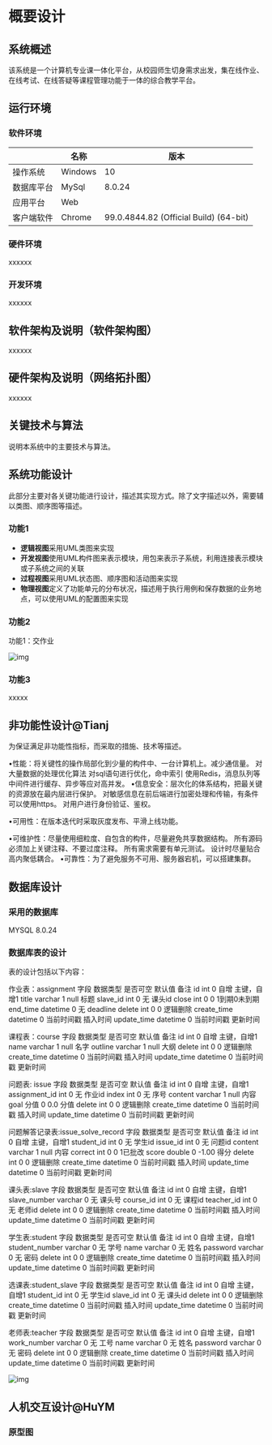 # 概要设计

## 系统概述

该系统是一个计算机专业课一体化平台，从校园师生切身需求出发，集在线作业、在线考试、在线答疑等课程管理功能于一体的综合教学平台。

## 运行环境

### 软件环境

|            | **名称** | **版本**                               |
| ---------- | -------- | -------------------------------------- |
| 操作系统   | Windows  | 10                                     |
| 数据库平台 | MySql    | 8.0.24                                 |
| 应用平台   | Web      |                                        |
| 客户端软件 | Chrome   | 99.0.4844.82 (Official Build) (64-bit) |

### 硬件环境

xxxxxx

### 开发环境

xxxxxx

## 软件架构及说明（软件架构图）

xxxxxx

## 硬件架构及说明（网络拓扑图）

xxxxxx

## 关键技术与算法

说明本系统中的主要技术与算法。

## 系统功能设计

此部分主要对各关键功能进行设计，描述其实现方式。除了文字描述以外，需要辅以类图、顺序图等描述。

### 功能1

- **逻辑视图**采用UML类图来实现
- **开发视图**使用UML构件图来表示模块，用包来表示子系统，利用连接表示模块或子系统之间的关联
- **过程视图**采用UML状态图、顺序图和活动图来实现
- **物理视图**定义了功能单元的分布状况，描述用于执行用例和保存数据的业务地点，可以使用UML的配置图来实现

### 功能2



功能1：交作业

![img](https://hellowhu.feishu.cn/space/api/box/stream/download/asynccode/?code=Y2VjNzEyOTUxYzVmMjY3OGM5MDA0NTUwYjEwZDNlYjdfakpKcWFJdHh4b0VGZ0FKY3VUcmo4enFsZUdDcGRIV3hfVG9rZW46Ym94Y240NzJKdTJLN2ZiNzRWdGpiNno2bGRjXzE2NTE5MjY1NTk6MTY1MTkzMDE1OV9WNA)



### 功能3

xxxxx

## 非功能性设计@Tianj

为保证满足非功能性指标，而采取的措施、技术等描述。



•性能：将关键性的操作局部化到少量的构件中、一台计算机上。减少通信量。
      对大量数据的处理优化算法
      对sql语句进行优化，命中索引
      使用Redis，消息队列等中间件进行缓存、异步等应对高并发。
•信息安全：层次化的体系结构，把最关键的资源放在最内层进行保护。
      对敏感信息在前后端进行加密处理和传输，有条件可以使用https。
      对用户进行身份验证、鉴权。

•可用性：在版本迭代时采取灰度发布、平滑上线功能。

•可维护性：尽量使用细粒度、自包含的构件，尽量避免共享数据结构。
      所有源码必须加上关键注释、不要过度注释。
      所有需求需要有单元测试。
      设计时尽量贴合高内聚低耦合。
•可靠性：为了避免服务不可用、服务器宕机，可以搭建集群。



## 数据库设计

### 采用的数据库

MYSQL 8.0.24

### 数据库表的设计

表的设计包括以下内容：

作业表：assignment
字段                数据类型   是否可空 默认值     备注
id                  int       0       自增       主键，自增1
title               varchar   1       null       标题
slave_id            int       0       无         课头id
close               int       0       0          1到期0未到期
end_time            datetime  0       无         deadline
delete              int       0       0          逻辑删除
create_time         datetime  0       当前时间戳  插入时间
update_time         datetime  0       当前时间戳  更新时间

课程表：course
字段                数据类型   是否可空 默认值     备注
id                  int       0       自增       主键，自增1
name                varchar   1       null       名字
outline             varchar   1       null       大纲
delete              int       0       0          逻辑删除
create_time         datetime  0       当前时间戳  插入时间
update_time         datetime  0       当前时间戳  更新时间

问题表: issue
字段                数据类型   是否可空 默认值     备注
id                  int       0       自增       主键，自增1
assignment_id       int       0       无         作业id
index               int       0       无         序号
content             varchar   1       null       内容
goal                分值      0       0.0        分值
delete              int       0       0          逻辑删除
create_time         datetime  0       当前时间戳  插入时间
update_time         datetime  0       当前时间戳  更新时间

问题解答记录表:issue_solve_record
字段                数据类型   是否可空 默认值     备注
id                  int       0       自增       主键，自增1
student_id          int       0       无         学生id
issue_id            int       0       无         问题id
content             varchar   1       null       内容
correct             int       0       0          1已批改
score               double    0       -1.00      得分
delete              int       0       0          逻辑删除
create_time         datetime  0       当前时间戳  插入时间
update_time         datetime  0       当前时间戳  更新时间

课头表:slave
字段                数据类型   是否可空 默认值     备注
id                  int       0       自增       主键，自增1
slave_number        varchar   0       无         课头号
course_id           int       0       无         课程id
teacher_id          int       0       无         老师id
delete              int       0       0          逻辑删除
create_time         datetime  0       当前时间戳  插入时间
update_time         datetime  0       当前时间戳  更新时间

学生表:student
字段                数据类型   是否可空 默认值     备注
id                  int       0       自增       主键，自增1
student_number      varchar   0       无         学号
name                varchar   0       无         姓名
password            varchar   0       无         密码
delete              int       0       0          逻辑删除
create_time         datetime  0       当前时间戳  插入时间
update_time         datetime  0       当前时间戳  更新时间

选课表:student_slave
字段                数据类型   是否可空 默认值     备注
id                  int       0       自增       主键，自增1
student_id          int       0       无         学生id
slave_id            int       0       无         课头id
delete              int       0       0          逻辑删除
create_time         datetime  0       当前时间戳  插入时间
update_time         datetime  0       当前时间戳  更新时间

老师表:teacher
字段                数据类型   是否可空 默认值     备注
id                  int       0       自增       主键，自增1
work_number         varchar   0       无         工号
name                varchar   0       无         姓名
password            varchar   0       无         密码
delete              int       0       0          逻辑删除
create_time         datetime  0       当前时间戳  插入时间
update_time         datetime  0       当前时间戳  更新时间


![img](https://hellowhu.feishu.cn/space/api/box/stream/download/asynccode/?code=ODFiYmE1OWY5OTdhOWMxNzg0YTliNDEwZTFhMjdjOTRfcmt2WndrWjBWdVhxcGFOTkNnWXo5SUM0NlJOZFZoMFdfVG9rZW46Ym94Y25ISjR0RHFnZEhkNzRZYnQ5SmFvUkFmXzE2NTE5MjY1NTk6MTY1MTkzMDE1OV9WNA)

## 人机交互设计@HuYM

### 原型图

